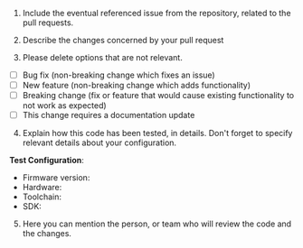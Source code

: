 1) Include the eventual referenced issue from the repository, related to the pull requests.
 
2) Describe the changes concerned by your pull request

3) Please delete options that are not relevant.

- [ ] Bug fix (non-breaking change which fixes an issue)
- [ ] New feature (non-breaking change which adds functionality)
- [ ] Breaking change (fix or feature that would cause existing functionality to not work as expected)
- [ ] This change requires a documentation update

4) Explain how this code has been tested, in details. Don't forget to specify relevant details about your configuration.

**Test Configuration**:
* Firmware version:
* Hardware:
* Toolchain:
* SDK:

5) Here you can mention the person, or team who will review the code and the changes.

